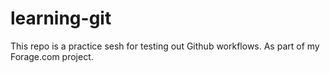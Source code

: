 # learning-git
This repo is a practice sesh for testing out Github workflows. As part of my Forage.com project.
